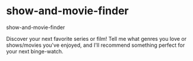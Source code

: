 # show-and-movie-finder
show-and-movie-finder

Discover your next favorite series or film! Tell me what genres you love or shows/movies you've enjoyed, and I'll recommend something perfect for your next binge-watch.
